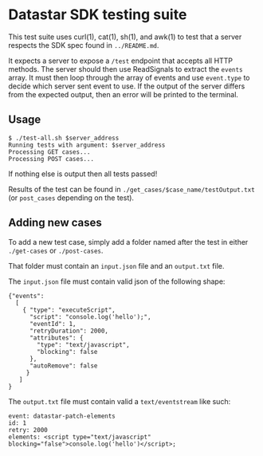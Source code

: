 # Datastar SDK testing suite

This test suite uses curl(1), cat(1), sh(1), and awk(1) to test that a server respects the SDK spec found in `../README.md`.

It expects a server to expose a `/test` endpoint that accepts all HTTP methods. The server should then use ReadSignals
to extract the `events` array. It must then loop through the array of events and use `event.type` to decide which server sent event to use. If the output of the server differs from the expected output, then an error will be printed to the terminal.

## Usage

```
$ ./test-all.sh $server_address
Running tests with argument: $server_address
Processing GET cases...
Processing POST cases...
```

If nothing else is output then all tests passed!

Results of the test can be found in `./get_cases/$case_name/testOutput.txt` (or `post_cases` depending on the test).

 ## Adding new cases

 To add a new test case, simply add a folder named after the test in either `./get-cases` or `./post-cases`.

That folder must contain an `input.json` file and an `output.txt` file.

The `input.json` file must contain valid json of the following shape:

```
{"events":
  [
    { "type": "executeScript",
      "script": "console.log('hello');",
      "eventId": 1,
      "retryDuration": 2000,
      "attributes": {
        "type": "text/javascript",
        "blocking": false
      },
      "autoRemove": false
     }
   ]
}
```

The `output.txt` file must contain valid a `text/eventstream` like such:

```
event: datastar-patch-elements
id: 1
retry: 2000
elements: <script type="text/javascript" blocking="false">console.log('hello')</script>;
```
